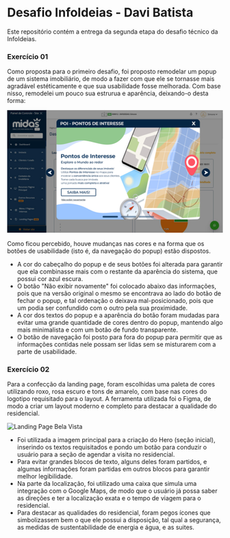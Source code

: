 # Desafio InfoIdeias - Davi Batista
Este repositório contém a entrega da segunda etapa do desafio técnico da InfoIdeias.

### Exercício 01
Como proposta para o primeiro desafio, foi proposto remodelar um popup de um sistema imobiliário, de modo a fazer com que ele se tornasse mais agradável estéticamente e que sua usabilidade fosse melhorada. Com base nisso, remodelei um pouco sua estrurua e aparência, deixando-o desta forma:

![Popup recriado](/assets/popup.png)

Como ficou percebido, houve mudanças nas cores e na forma que os botões de usabilidade (isto é, da navegação do popup) estão dispostos.
- A cor do cabeçalho do popup e de seus botões foi alterada para garantir que ela combinasse mais com o restante da aparência do sistema, que possui cor azul escura.
- O botão "Não exibir novamente" foi colocado abaixo das informações, pois que na versão original o mesmo se encontrava ao lado do botão de fechar o popup, e tal ordenação o deixava mal-posicionado, pois que um podia ser confundido com o outro pela sua proximidade.
- A cor dos textos do popup e a aparência do botão foram mudadas para evitar uma grande quantidade de cores dentro do popup, mantendo algo mais minimalista e com um botão de fundo transparente.
- O botão de navegação foi posto para fora do popup para permitir que as informações contidas nele possam ser lidas sem se misturarem com a parte de usabilidade.

### Exercício 02
Para a confecção da landing page, foram escolhidas uma paleta de cores utilizando roxo, rosa escuro e tons de amarelo, com base nas cores do logotipo requisitado para o layout. A ferramenta utilizada foi o Figma, de modo a criar um layout moderno e completo para destacar a qualidade do residencial.

![Landing Page Bela Vista](assets/landing-page-bela-vista.jpg)

- Foi utilizada a imagem principal para a criação do Hero (seção inicial), inserindo os textos requisitados e pondo um botão para conduzir o usuário para a seção de agendar a visita no residencial.
- Para evitar grandes blocos de texto, alguns deles foram partidos, e algumas informações foram partidas em outros blocos para garantir melhor legibilidade.
- Na parte da localização, foi utilizado uma caixa que simula uma integração com o Google Maps, de modo que o usuário já possa saber as direções e ter a localização exata e o tempo de viagem para o residencial.
- Para destacar as qualidades do residencial, foram pegos ícones que simbolizassem bem o que ele possui a disposição, tal qual a segurança, as medidas de sustentabilidade de energia e água, e as suites.